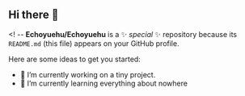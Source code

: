 ## Hi there 👋

<! --
**Echoyuehu/Echoyuehu** is a ✨ _special_ ✨ repository because its `README.md` (this file) appears on your GitHub profile.

Here are some ideas to get you started:

- 🔭 I’m currently working on a tiny project.
- 🌱 I’m currently learning everything about nowhere

